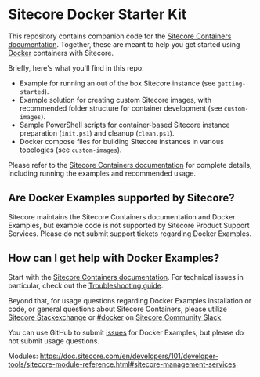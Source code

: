 # Sitecore Docker Starter Kit

This repository contains companion code for the [Sitecore Containers documentation](https://containers.doc.sitecore.com/). Together, these are meant to help you get started using [Docker](https://www.docker.com/) containers with Sitecore.

Briefly, here's what you'll find in this repo:

* Example for running an out of the box Sitecore instance (see `getting-started`).
* Example solution for creating custom Sitecore images, with recommended folder structure for container development (see `custom-images`).
* Sample PowerShell scripts for container-based Sitecore instance preparation (`init.ps1`) and cleanup (`clean.ps1`).
* Docker compose files for building Sitecore instances in various topologies (see `custom-images`).

Please refer to the [Sitecore Containers documentation](https://containers.doc.sitecore.com/) for complete details, including running the examples and recommended usage.

## Are Docker Examples supported by Sitecore?

Sitecore maintains the Sitecore Containers documentation and Docker Examples, but example code is not supported by Sitecore Product Support Services. Please do not submit support tickets regarding Docker Examples.

## How can I get help with Docker Examples?

Start with the [Sitecore Containers documentation](https://containers.doc.sitecore.com/). For technical issues in particular, check out the [Troubleshooting guide](https://containers.doc.sitecore.com/docs/troubleshooting).

Beyond that, for usage questions regarding Docker Examples installation or code, or general questions about Sitecore Containers, please utilize [Sitecore Stackexchange](https://sitecore.stackexchange.com/) or [#docker](https://sitecorechat.slack.com/messages/docker) on [Sitecore Community Slack](https://sitecore.chat/).

You can use GitHub to submit [issues](https://github.com/Sitecore/docker-examples/issues/new) for Docker Examples, but please do not submit usage questions.

Modules: https://doc.sitecore.com/en/developers/101/developer-tools/sitecore-module-reference.html#sitecore-management-services